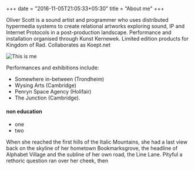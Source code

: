 +++
date = "2016-11-05T21:05:33+05:30"
title = "About me"
+++

Oliver Scott is a sound artist and programmer who uses distributed hypermedia systems to create relational artworks exploring sound, IP and Internet Protocols in a post-production landscape. Performance and installation organised through Kunst Kernewek. Limited edition products for Kingdom of Rad. Collaborates as Koept.net

![This is me][1]

Performances and exhibitions include:

* Somewhere in-between (Trondheim)
* Wysing Arts (Cambridge)
* Penryn Space Agency (Holifair)
* The Junction (Cambridge).


#### non education

* one
* two

When she reached the first hills of the Italic Mountains, she had a last view back on the skyline of her hometown Bookmarksgrove, the headline of Alphabet Village and the subline of her own road, the Line Lane. Pityful a rethoric question ran over her cheek, then

[1]: /img/about.jpg
